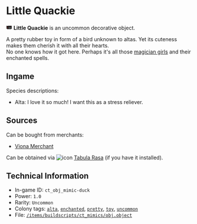 # Little Quackie

<img src="https://raw.githubusercontent.com/Ceterai/Enternia/main/objects/alta/eds/decorative/table/icon.png" alt="Little Quackie icon" loading="lazy" height="16px" width="auto" /> **Little Quackie** is an uncommon decorative object.

A pretty rubber toy in form of a bird unknown to altas. Yet its cuteness makes them cherish it with all their hearts.  
No one knows how it got here. Perhaps it's all those [magician girls](https://ceterai.github.io/MyEnternia/Wiki/magiciangirls) and their enchanted spells.

## Ingame

Species descriptions:

- Alta: I love it so much! I want this as a stress reliever.

## Sources

Can be bought from merchants:

- [Viona Merchant](https://ceterai.github.io/MyEnternia/Wiki/VionaMerchant)

Can be obtained via <img src="https://steamuserimages-a.akamaihd.net/ugc/263843960696222713/3EC9A7C005541F7D577EBCB8C5736B4EFC9973D6/" alt="icon" width="8" height="12"/> [Tabula Rasa](https://community.playstarbound.com/resources/the-tabula-rasa.3222/) (if you have it installed).

## Technical Information

- In-game ID: `ct_obj_mimic-duck`
- Power: `1.0`
- Rarity: `Uncommon`
- Colony tags: [`alta`](https://ceterai.github.io/MyEnternia/Wiki/Tags/Alta), [`enchanted`](https://ceterai.github.io/MyEnternia/Wiki/Tags/Enchanted), [`pretty`](https://ceterai.github.io/MyEnternia/Wiki/Tags/Pretty), [`toy`](https://ceterai.github.io/MyEnternia/Wiki/Tags/Toy), [`uncommon`](https://ceterai.github.io/MyEnternia/Wiki/Tags/Uncommon)
- File: [`/items/buildscripts/ct_mimics/obj.object`](https://github.com/Ceterai/Enternia/blob/main/items/buildscripts/ct_mimics/obj.object)
